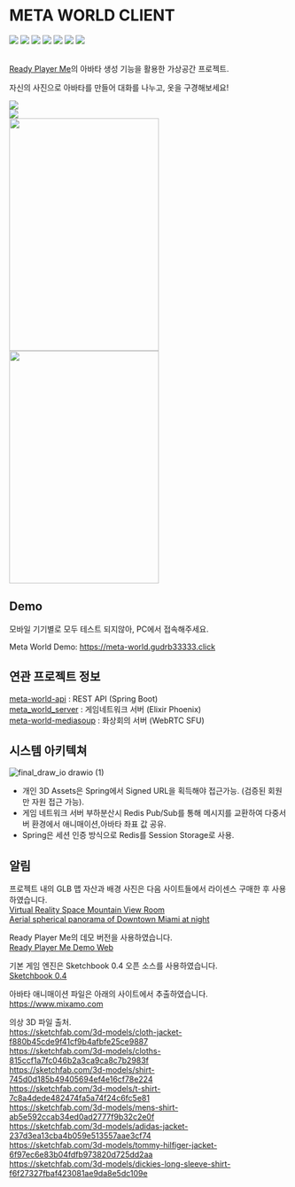 # META WORLD CLIENT
<div>
  <img src="https://img.shields.io/badge/React-263238?style=flat-square&logo=React&logoColor=8DD6F9"/>
  <img src="https://img.shields.io/badge/Typescript-3178C6?style=flat-square&logo=Typescript&logoColor=white"/>
  <img src="https://img.shields.io/badge/Three.js-000000?style=flat-square&logo=Three.js&logoColor=white"/>
  <img src="https://img.shields.io/badge/Cannon.js-6DB33F?style=flat-square&logoColor=white"/>
  <img src="https://img.shields.io/badge/Axios-5A29E4?style=flat-square&logo=Axios&logoColor=white"/>
  <img src="https://img.shields.io/badge/Socket.io-010101?style=flat-square&logo=Socket.io&logoColor=white"/>
  <img src="https://img.shields.io/badge/Webpack-8DD6F9?style=flat-square&logo=Webpack&logoColor=white"/>
</div>
<br>

[Ready Player Me](https://readyplayer.me/)의 아바타 생성 기능을 활용한 가상공간 프로젝트.

자신의 사진으로 아바타를 만들어 대화를 나누고, 옷을 구경해보세요!

<div>
  <img src="https://user-images.githubusercontent.com/59630175/194330165-40f8e98a-a3ee-491b-9528-6e2888fa9d59.jpg"/>
</div>

<div>
  <img src="https://user-images.githubusercontent.com/59630175/211437385-a576fd37-9607-41a5-8d52-78f154690707.gif"/>
</div>

<div>
  <img src="https://user-images.githubusercontent.com/59630175/196574379-5eb4fcde-d3da-48fb-940d-e81483a65519.gif" width="270" height="420"/>
  <img src="https://user-images.githubusercontent.com/59630175/196574537-00b01f63-8807-4c9e-9cba-bb2a417e405f.gif" width="270" height="420"/>
</div>


## Demo
모바일 기기별로 모두 테스트 되지않아, PC에서 접속해주세요.

Meta World Demo: https://meta-world.gudrb33333.click

## 연관 프로젝트 정보
[meta-world-api](https://github.com/gudrb33333/meta-world-api.git) : REST API (Spring Boot)\
[meta_world_server](https://github.com/gudrb33333/meta_world_server.git) : 게임네트워크 서버 (Elixir Phoenix)\
[meta-world-mediasoup](https://github.com/gudrb33333/meta-world-mediasoup.git) : 화상회의 서버 (WebRTC SFU)

## 시스템 아키텍쳐

![final_draw_io drawio (1)](https://user-images.githubusercontent.com/59630175/215112695-9af002bc-b937-4351-a9e4-f0c976d18484.png)

- 개인 3D Assets은 Spring에서 Signed URL을 획득해야 접근가능. (검증된 회원만 자원 접근 가능).
- 게임 네트워크 서버 부하분산시 Redis Pub/Sub를 통해 메시지를 교환하여 다중서버 환경에서 애니매이션,아바타 좌표 값 공유.
- Spring은 세션 인증 방식으로 Redis를 Session Storage로 사용.

## 알림
프로젝트 내의 GLB 맵 자산과 배경 사진은 다음 사이트들에서 라이센스 구매한 후 사용하였습니다.\
[Virtual Reality Space Mountain View Room](https://sketchfab.com/3d-models/virtual-reality-space-mountain-view-room-695833e5854d4ed5922daf53011e2d4a)\
[Aerial spherical panorama of Downtown Miami at night](https://stock.adobe.com/kr/search?load_type=search&is_recent_search=&search_type=usertyped&k=Aerial+spherical+panorama+of+Downtown+Miami+at+night&native_visual_search=&similar_content_id=&asset_id=191213422)

Ready Player Me의 데모 버전을 사용하였습니다.\
[Ready Player Me Demo Web](https://docs.readyplayer.me/ready-player-me/integration-guides/web)

기본 게임 엔진은 Sketchbook 0.4 오픈 소스를 사용하였습니다.\
[Sketchbook 0.4](https://github.com/swift502/Sketchbook)

아바타 애니매이션 파일은 아래의 사이트에서 추출하였습니다.\
https://www.mixamo.com

의상 3D 파일 출처.\
https://sketchfab.com/3d-models/cloth-jacket-f880b45cde9f41cf9b4afbfe25ce9887 \
https://sketchfab.com/3d-models/cloths-815ccf1a7fc046b2a3ca9ca8c7b2983f \
https://sketchfab.com/3d-models/shirt-745d0d185b49405694ef4e16cf78e224 \
https://sketchfab.com/3d-models/t-shirt-7c8a4dede482474fa5a74f24c6fc5e81 \
https://sketchfab.com/3d-models/mens-shirt-ab5e592ccab34ed0ad2777f9b32c2e0f \
https://sketchfab.com/3d-models/adidas-jacket-237d3ea13cba4b059e513557aae3cf74 \
https://sketchfab.com/3d-models/tommy-hilfiger-jacket-6f97ec6e83b04fdfb973820d725dd2aa \
https://sketchfab.com/3d-models/dickies-long-sleeve-shirt-f6f27327fbaf423081ae9da8e5dc109e

